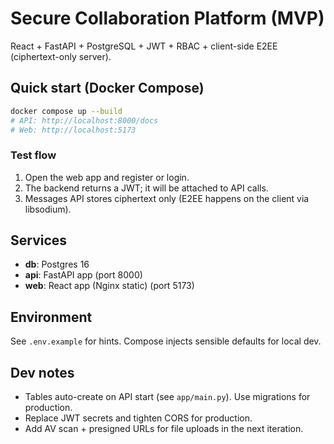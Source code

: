 # Secure Collaboration Platform (MVP)

React + FastAPI + PostgreSQL + JWT + RBAC + client-side E2EE (ciphertext-only server).

## Quick start (Docker Compose)

```bash
docker compose up --build
# API: http://localhost:8000/docs
# Web: http://localhost:5173
```

### Test flow
1) Open the web app and register or login.
2) The backend returns a JWT; it will be attached to API calls.
3) Messages API stores ciphertext only (E2EE happens on the client via libsodium).

## Services
- **db**: Postgres 16
- **api**: FastAPI app (port 8000)
- **web**: React app (Nginx static) (port 5173)

## Environment
See `.env.example` for hints. Compose injects sensible defaults for local dev.

## Dev notes
- Tables auto-create on API start (see `app/main.py`). Use migrations for production.
- Replace JWT secrets and tighten CORS for production.
- Add AV scan + presigned URLs for file uploads in the next iteration.
